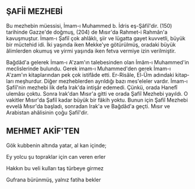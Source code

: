 ## ŞAFİİ MEZHEBİ

Bu mezhebin müessisi, İmam-ı Muhammed b. İdris eş-Şâfiî'dir. (150) tarihinde Gazze'de doğmuş, (204) de Mısır'da Rahmet-i Rahmân'a kavuşmuştur. İmam-ı Şafiî çok ah­lâklı, şiir ve lügatta gayet kuvvetli, büyük bir müctehid idi. İki yaşında iken Mekke'ye götü­rülmüş, oradaki büyük âlimlerden okumuş ve yirmi yaşında iken fetva vermiye izin veril­miştir.

Bağdâd'a gelerek İmam-ı A'zam'ın tale­besinden olan İmâm-ı Muhammed'in meclisle­rinde bulundu. Gerek imam-ı Muhammed'den gerek İmam-ı A'zam'ın kitaplarından pek çok istifâde etti. Er-Risâle, El-Üm adındaki kitap­ları meşhurdur. Diğer mezheblerden ayrıldığı bazı mes'eleler vardır. İmam-ı Şafiî'nin mez­hebi lik defa Irak'da intişâr edemedi. Çünkü, orada Hanefî ulemâsı çoktu. Sonra Irak'dan Mısır'a gitti ve orada Şafiî Mezhebi yayıldı. O vakitler Mısır'da Şafiî kadar büyük bir fâkih yoktu. Bunun için Şafiî Mezhebi evvelâ Mısır'­da başladı, sonradan Irak'a ve Bağdâd'a geç­ti. Mısır ve Arabistan ahâlisinin çoğu Şafiî'dir.

## MEHMET AKİF'TEN

Gök kubbenin altında yatar, al kan içinde;

Ey yolcu şu topraklar için can veren erler

Hakkın bu veli kulları taş türbeye girmez

Gufrana bürünmüş, yalnız fatiha bekler
